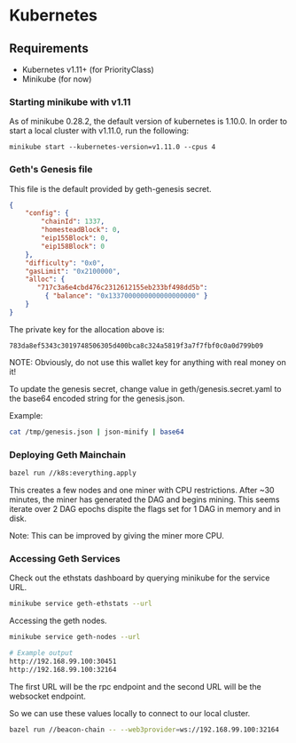 # Kubernetes 

## Requirements

- Kubernetes v1.11+ (for PriorityClass)
- Minikube (for now)

### Starting minikube with v1.11

As of minikube 0.28.2, the default version of kubernetes is 1.10.0. In order to
start a local cluster with v1.11.0, run the following:

```
minikube start --kubernetes-version=v1.11.0 --cpus 4
```

### Geth's Genesis file

This file is the default provided by geth-genesis secret. 

```json
{                                                                               
    "config": {                                                                 
        "chainId": 1337,                                                        
        "homesteadBlock": 0,                                                    
        "eip155Block": 0,                                                       
        "eip158Block": 0                                                        
    },                                                                          
    "difficulty": "0x0",                                                      
    "gasLimit": "0x2100000",                                                    
    "alloc": {                                                                  
       "717c3a6e4cbd476c2312612155eb233bf498dd5b":                              
         { "balance": "0x1337000000000000000000" }                             
    }                                                                           
}
```

The private key for the allocation above is:

```text
783da8ef5343c3019748506305d400bca8c324a5819f3a7f7fbf0c0a0d799b09
```

NOTE: Obviously, do not use this wallet key for anything with real money on it!

To update the genesis secret, change value in geth/genesis.secret.yaml to the
base64 encoded string for the genesis.json.

Example:

```bash
cat /tmp/genesis.json | json-minify | base64
```

### Deploying Geth Mainchain

```bash
bazel run //k8s:everything.apply
```

This creates a few nodes and one miner with CPU restrictions. After ~30 
minutes, the miner has generated the DAG and begins mining. This seems iterate
over 2 DAG epochs dispite the flags set for 1 DAG in memory and in disk. 

Note: This can be improved by giving the miner more CPU.

### Accessing Geth Services

Check out the ethstats dashboard by querying minikube for the service URL.

```bash
minikube service geth-ethstats --url
```

Accessing the geth nodes.

```bash
minikube service geth-nodes --url

# Example output
http://192.168.99.100:30451
http://192.168.99.100:32164
```

The first URL will be the rpc endpoint and the second URL will be the websocket
endpoint.

So we can use these values locally to connect to our local cluster.

```bash
bazel run //beacon-chain -- --web3provider=ws://192.168.99.100:32164
```